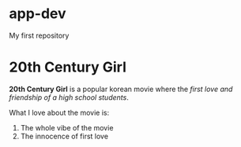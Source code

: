 # app-dev
My first repository

# 20th Century Girl
**20th Century Girl** is a popular korean movie where the *first love and friendship of a high school students*.

What I love about the movie is:
1. The whole vibe of the movie
2. The innocence of first love 
